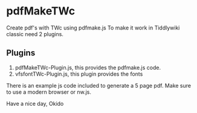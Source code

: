 # pdfMakeTWc
Create pdf's with TWc using pdfmake.js
To make it work in Tiddlywiki classic need 2 plugins.

## Plugins
1. pdfMakeTWc-Plugin.js, this provides the pdfmake.js code.
2. vfsfontTWc-Plugin.js, this plugin provides the fonts

There is an example js code included to generate a 5 page pdf.
Make sure to use a modern browser or nw.js.


Have a nice day, Okido
